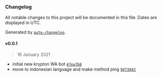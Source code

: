 ### Changelog

All notable changes to this project will be documented in this file. Dates are displayed in UTC.

Generated by [`auto-changelog`](https://github.com/CookPete/auto-changelog).

#### v0.0.1

> 16 January 2021

- initial new krypton WA bot [`47ea7b8`](https://github.com/Kry9toN/KryPtoN-WhatsApp-Bot/commit/47ea7b81126c52c81559349ac8064204813aa2e3)
- move to indonesian language and make method ping [`9473942`](https://github.com/Kry9toN/KryPtoN-WhatsApp-Bot/commit/94739426321ee9017d247e23ad98d7355e3063d7)
